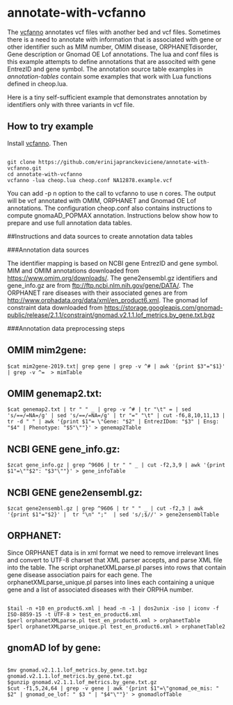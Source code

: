 # annotate-with-vcfanno

The [vcfanno](https://github.com/brentp/vcfanno) annotates vcf files with another bed and vcf files. Sometimes there is a need to annotate with information that is associated with gene or other identifier such as MIM number, OMIM disease, ORPHANETdisorder, Gene description or Gnomad OE Lof annotations.
The lua and conf files is this example attempts to define annotations that are associted with gene EntrezID and gene symbol. The annotation source table examples in *annotation-tables* contain some examples that work with Lua functions defined in cheop.lua. 

Here is a tiny self-sufficient example that demonstrates annotation by identifiers only with three variants in vcf file. 

## How to try example
Install [vcfanno](https://github.com/brentp/vcfanno). Then

```

git clone https://github.com/erinijapranckeviciene/annotate-with-vcfanno.git
cd annotate-with-vcfanno
vcfanno -lua cheop.lua cheop.conf NA12878.example.vcf  

```
You can add -p n option to the call to vcfanno to use n cores. The output will be vcf annotated with OMIM, ORPHANET and Gnomad OE Lof annotations. The configuration cheop.conf also contains instructions to compute gnomaAD_POPMAX annotation.
Instructions below show how to prepare and use full annotation data tables. 

##Instructions and data sources to create annotation data tables

###Annotation data sources

The identifier mapping is based on NCBI gene EntrezID and gene symbol. MIM and OMIM annotations downloaded from https://www.omim.org/downloads/. The gene2ensembl.gz identifiers and  gene_info.gz are from ftp://ftp.ncbi.nlm.nih.gov/gene/DATA/. The ORPHANET rare diseases with their associated genes are from http://www.orphadata.org/data/xml/en_product6.xml. The gnomad lof constraint data downloaded from 
https://storage.googleapis.com/gnomad-public/release/2.1.1/constraint/gnomad.v2.1.1.lof_metrics.by_gene.txt.bgz

###Annotation data preprocessing steps

OMIM mim2gene:
---------------
`$cat mim2gene-2019.txt| grep gene | grep -v ^# | awk '{print $3"="$1}' | grep -v ^=  > mimTable`

OMIM genemap2.txt:
-------------------
`$cat genemap2.txt | tr " " _ | grep -v ^# | tr "\t" = | sed 's/==/=NA=/g' | sed 's/==/=NA=/g' | tr "=" "\t" | cut -f6,8,10,11,13 | tr -d " " | awk '{print $1"= \"Gene: "$2" | EntrezIDom: "$3" | Ensg: "$4" | Phenotype: "$5"\""}' > genemap2Table`

NCBI GENE gene_info.gz:
------------------------
`$zcat gene_info.gz | grep ^9606 | tr " " _ | cut -f2,3,9 | awk '{print $1"=\""$2": "$3"\""}' > gene_infoTable`

NCBI GENE gene2ensembl.gz:
---------------------------
`$zcat gene2ensembl.gz | grep ^9606 | tr " " _ | cut -f2,3 | awk '{print $1"="$2}' |  tr "\n" ";"  | sed 's/;$//' > gene2ensemblTable`

ORPHANET: 
----------
Since ORPHANET data is in xml format we need to remove irrelevant lines and convert to UTF-8 charset that XML parser accepts, and parse XML file into the table. The script orphanetXMLparse.pl parses into rows that contain gene disease association pairs for each gene. The orphanetXMLparse_unique.pl parses into lines each containing a unique gene and a list of associated diseases with their ORPHA number.   
```

$tail -n +10 en_product6.xml | head -n -1 | dos2unix -iso | iconv -f ISO-8859-15 -t UTF-8 > test_en_product6.xml
$perl orphanetXMLparse.pl test_en_product6.xml > orphanetTable          
$perl orphanetXMLparse_unique.pl test_en_product6.xml > orphanetTable2

```

gnomAD lof by gene:
--------------------
```

$mv gnomad.v2.1.1.lof_metrics.by_gene.txt.bgz gnomad.v2.1.1.lof_metrics.by_gene.txt.gz
$gunzip gnomad.v2.1.1.lof_metrics.by_gene.txt.gz
$cut -f1,5,24,64 | grep -v gene | awk '{print $1"=\"gnomad_oe_mis: " $2" | gnomad_oe_lof: " $3 " | "$4"\""}' > gnomadlofTable

```
